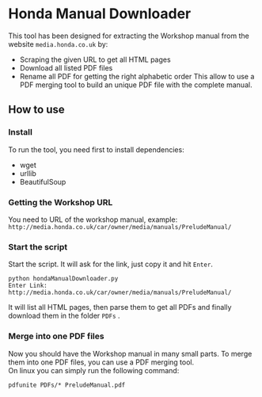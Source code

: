 # Honda Manual Downloader

This tool has been designed for extracting the Workshop manual from the website `media.honda.co.uk` by:
- Scraping the given URL to get all HTML pages
- Download all listed PDF files
- Rename all PDF for getting the right alphabetic order
This allow to use a PDF merging tool to build an unique PDF file with the complete manual. 

## How to use
### Install
To run the tool, you need first to install dependencies:
- wget
- urllib
- BeautifulSoup

### Getting the Workshop URL
You need to URL of the workshop manual, example: `http://media.honda.co.uk/car/owner/media/manuals/PreludeManual/`


### Start the script
Start the script. It will ask for the link, just copy it and hit `Enter`.
```
python hondaManualDownloader.py
Enter Link: 
http://media.honda.co.uk/car/owner/media/manuals/PreludeManual/
```

It will list all HTML pages, then parse them to get all PDFs and finally download them in the folder `PDFs` .

### Merge into one PDF files
Now you should have the Workshop manual in many small parts. To merge them into one PDF files, you can use a PDF merging tool.  
On linux you can simply run the following command:
```
pdfunite PDFs/* PreludeManual.pdf
```

